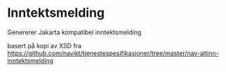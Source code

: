 # Inntektsmelding

Genererer Jakarta kompatibel inntektsmelding

basert på kopi av XSD fra https://github.com/navikt/tjenestespesifikasjoner/tree/master/nav-altinn-inntektsmelding

